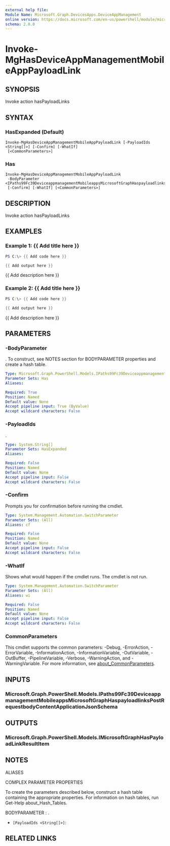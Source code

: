 ```yaml
---
external help file:
Module Name: Microsoft.Graph.DevicesApps.DeviceAppManagement
online version: https://docs.microsoft.com/en-us/powershell/module/microsoft.graph.devicesapps.deviceappmanagement/invoke-mghasdeviceappmanagementmobileapppayloadlink
schema: 2.0.0
---
```


# Invoke-MgHasDeviceAppManagementMobileAppPayloadLink

## SYNOPSIS
Invoke action hasPayloadLinks

## SYNTAX

### HasExpanded (Default)
```
Invoke-MgHasDeviceAppManagementMobileAppPayloadLink [-PayloadIds <String[]>] [-Confirm] [-WhatIf]
 [<CommonParameters>]
```

### Has
```
Invoke-MgHasDeviceAppManagementMobileAppPayloadLink
 -BodyParameter <IPaths99Fc39DeviceappmanagementMobileappsMicrosoftGraphHaspayloadlinksPostRequestbodyContentApplicationJsonSchema>
 [-Confirm] [-WhatIf] [<CommonParameters>]
```

## DESCRIPTION
Invoke action hasPayloadLinks

## EXAMPLES

### Example 1: {{ Add title here }}
```powershell
PS C:\> {{ Add code here }}

{{ Add output here }}
```

{{ Add description here }}

### Example 2: {{ Add title here }}
```powershell
PS C:\> {{ Add code here }}

{{ Add output here }}
```

{{ Add description here }}

## PARAMETERS

### -BodyParameter
.
To construct, see NOTES section for BODYPARAMETER properties and create a hash table.

```yaml
Type: Microsoft.Graph.PowerShell.Models.IPaths99Fc39DeviceappmanagementMobileappsMicrosoftGraphHaspayloadlinksPostRequestbodyContentApplicationJsonSchema
Parameter Sets: Has
Aliases:

Required: True
Position: Named
Default value: None
Accept pipeline input: True (ByValue)
Accept wildcard characters: False
```

### -PayloadIds
.

```yaml
Type: System.String[]
Parameter Sets: HasExpanded
Aliases:

Required: False
Position: Named
Default value: None
Accept pipeline input: False
Accept wildcard characters: False
```

### -Confirm
Prompts you for confirmation before running the cmdlet.

```yaml
Type: System.Management.Automation.SwitchParameter
Parameter Sets: (All)
Aliases: cf

Required: False
Position: Named
Default value: None
Accept pipeline input: False
Accept wildcard characters: False
```

### -WhatIf
Shows what would happen if the cmdlet runs.
The cmdlet is not run.

```yaml
Type: System.Management.Automation.SwitchParameter
Parameter Sets: (All)
Aliases: wi

Required: False
Position: Named
Default value: None
Accept pipeline input: False
Accept wildcard characters: False
```

### CommonParameters
This cmdlet supports the common parameters: -Debug, -ErrorAction, -ErrorVariable, -InformationAction, -InformationVariable, -OutVariable, -OutBuffer, -PipelineVariable, -Verbose, -WarningAction, and -WarningVariable. For more information, see [about_CommonParameters](http://go.microsoft.com/fwlink/?LinkID=113216).

## INPUTS

### Microsoft.Graph.PowerShell.Models.IPaths99Fc39DeviceappmanagementMobileappsMicrosoftGraphHaspayloadlinksPostRequestbodyContentApplicationJsonSchema

## OUTPUTS

### Microsoft.Graph.PowerShell.Models.IMicrosoftGraphHasPayloadLinkResultItem

## NOTES

ALIASES

COMPLEX PARAMETER PROPERTIES

To create the parameters described below, construct a hash table containing the appropriate properties. For information on hash tables, run Get-Help about_Hash_Tables.


BODYPARAMETER <IPaths99Fc39DeviceappmanagementMobileappsMicrosoftGraphHaspayloadlinksPostRequestbodyContentApplicationJsonSchema>: .
  - `[PayloadIds <String[]>]`: 

## RELATED LINKS

